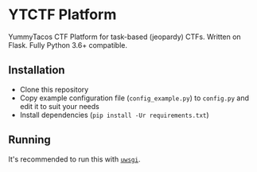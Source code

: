 # YTCTF Platform

YummyTacos CTF Platform for task-based (jeopardy) CTFs. Written on Flask. Fully Python 3.6+ compatible.

## Installation

* Clone this repository
* Copy example configuration file (`config_example.py`) to `config.py` and edit it to suit your needs
* Install dependencies (`pip install -Ur requirements.txt`)

## Running

It's recommended to run this with [`uwsgi`](https://google.com/search?q=uwsgi+flask).
